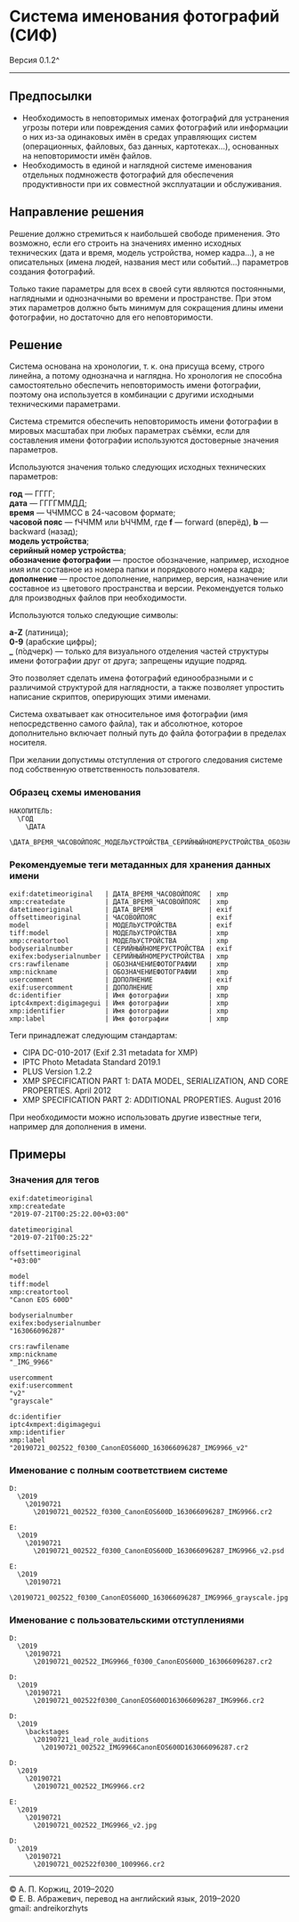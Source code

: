 ﻿Система именования фотографий (СИФ)
===================================

Версия 0.1.2^

***

Предпосылки
-----------

- Необходимость в неповторимых именах фотографий для устранения угрозы потери или повреждения самих фотографий или информации о них из-за одинаковых имён в средах управляющих систем (операционных, файловых, баз данных, картотеках…), основанных на неповторимости имён файлов.
- Необходимость в единой и наглядной системе именования отдельных подмножеств фотографий для обеспечения продуктивности при их совместной эксплуатации и обслуживания.

Направление решения
-------------------

Решение должно стремиться к наибольшей свободе применения. Это возможно, если его строить на значениях именно исходных технических (дата и время, модель устройства, номер кадра…), а не описательных (имена людей, названия мест или событий…) параметров создания фотографий.

Только такие параметры для всех в своей сути являются постоянными, наглядными и однозначными во времени и пространстве. При этом этих параметров должно быть минимум для сокращения длины имени фотографии, но достаточно для его неповторимости.

Решение
-------

Система основана на хронологии, т. к. она присуща всему, строго линейна, а потому однозначна и наглядна. Но хронология не способна самостоятельно обеспечить неповторимость имени фотографии, поэтому она используется в комбинации с другими исходными техническими параметрами.

Система стремится обеспечить неповторимость имени фотографии в мировых масштабах при любых параметрах съёмки, если для составления имени фотографии используются достоверные значения параметров.

Используются значения только следующих исходных технических параметров:

**год** — ГГГГ;  
**дата** — ГГГГММДД;  
**время** — ЧЧММСС в 24-часовом формате;  
**часовой пояс** — fЧЧММ или bЧЧММ, где **f** — forward (вперёд), **b** — backward (назад);  
**модель устройства**;  
**серийный номер устройства**;  
**обозначение фотографии** — простое обозначение, например, исходное имя или составное из номера папки и порядкового номера кадра;  
**дополнение** — простое дополнение, например, версия, назначение или составное из цветового пространства и версии. Рекомендуется только для производных файлов при необходимости.

Используются только следующие символы:

**a-Z** (латиница);  
**0-9** (арабские цифры);  
**_** (п́одчерк) — только для визуального отделения частей структуры имени фотографии друг от друга; запрещены идущие подряд.

Это позволяет сделать имена фотографий единообразными и с различимой структурой для наглядности, а также позволяет упростить написание скриптов, оперирующих этими именами.

Система охватывает как относительное имя фотографии (имя непосредственно самого файла), так и абсолютное, которое дополнительно включает полный путь до файла фотографии в пределах носителя.

При желании допустимы отступления от строгого следования системе под собственную ответственность пользователя.

### Образец схемы именования

```
НАКОПИТЕЛЬ:
  \ГОД
    \ДАТА
      \ДАТА_ВРЕМЯ_ЧАСОВОЙПОЯС_МОДЕЛЬУСТРОЙСТВА_СЕРИЙНЫЙНОМЕРУСТРОЙСТВА_ОБОЗНАЧЕНИЕФОТОГРАФИИ_ДОПОЛНЕНИЕ.РАСШИРЕНИЕ
```

### Рекомендуемые теги метаданных для хранения данных имени

```
exif:datetimeoriginal   | ДАТА_ВРЕМЯ_ЧАСОВОЙПОЯС  | xmp
xmp:createdate          | ДАТА_ВРЕМЯ_ЧАСОВОЙПОЯС  | xmp
datetimeoriginal        | ДАТА_ВРЕМЯ              | exif
offsettimeoriginal      | ЧАСОВОЙПОЯС             | exif
model                   | МОДЕЛЬУСТРОЙСТВА        | exif
tiff:model              | МОДЕЛЬУСТРОЙСТВА        | xmp
xmp:creatortool         | МОДЕЛЬУСТРОЙСТВА        | xmp
bodyserialnumber        | СЕРИЙНЫЙНОМЕРУСТРОЙСТВА | exif
exifex:bodyserialnumber | СЕРИЙНЫЙНОМЕРУСТРОЙСТВА | xmp
crs:rawfilename         | ОБОЗНАЧЕНИЕФОТОГРАФИИ   | xmp
xmp:nickname            | ОБОЗНАЧЕНИЕФОТОГРАФИИ   | xmp
usercomment             | ДОПОЛНЕНИЕ              | exif
exif:usercomment        | ДОПОЛНЕНИЕ              | xmp
dc:identifier           | Имя фотографии          | xmp
iptc4xmpext:digimagegui | Имя фотографии          | xmp
xmp:identifier          | Имя фотографии          | xmp
xmp:label               | Имя фотографии          | xmp
```

Теги принадлежат следующим стандартам:

- CIPA DC-010-2017 (Exif 2.31 metadata for XMP)
- IPTC Photo Metadata Standard 2019.1
- PLUS Version 1.2.2
- XMP SPECIFICATION PART 1: DATA MODEL, SERIALIZATION, AND CORE PROPERTIES. April 2012
- XMP SPECIFICATION PART 2: ADDITIONAL PROPERTIES. August 2016

При необходимости можно использовать другие известные теги, например для дополнения в имени.

Примеры
-------

### Значения для тегов

```
exif:datetimeoriginal
xmp:createdate
"2019-07-21T00:25:22.00+03:00"

datetimeoriginal
"2019-07-21T00:25:22"

offsettimeoriginal
"+03:00"

model
tiff:model
xmp:creatortool
"Canon EOS 600D"

bodyserialnumber
exifex:bodyserialnumber
"163066096287"

crs:rawfilename
xmp:nickname
"_IMG_9966"

usercomment
exif:usercomment
"v2"
"grayscale"

dc:identifier
iptc4xmpext:digimagegui
xmp:identifier
xmp:label
"20190721_002522_f0300_CanonEOS600D_163066096287_IMG9966_v2"
```

### Именование с полным соответствием системе

```
D:
  \2019
    \20190721
      \20190721_002522_f0300_CanonEOS600D_163066096287_IMG9966.cr2
```

```
E:
  \2019
    \20190721
      \20190721_002522_f0300_CanonEOS600D_163066096287_IMG9966_v2.psd
```

```
E:
  \2019
    \20190721
      \20190721_002522_f0300_CanonEOS600D_163066096287_IMG9966_grayscale.jpg
```

### Именование с пользовательскими отступлениями

```
D:
  \2019
    \20190721
      \20190721_002522_IMG9966_f0300_CanonEOS600D_163066096287.cr2
```

```
D:
  \2019
    \20190721
      \20190721_002522f0300_CanonEOS600D163066096287_IMG9966.cr2
```

```
D:
  \2019
    \backstages
      \20190721_lead_role_auditions
        \20190721_002522_IMG9966CanonEOS600D163066096287.cr2
```

```
D:
  \2019
    \20190721
      \20190721_002522_IMG9966.cr2
```

```
E:
  \2019
    \20190721
      \20190721_002522_IMG9966_v2.jpg
```

```
D:
  \2019
    \20190721
      \20190721_002522f0300_1009966.cr2
```

***

© А. П. Коржиц, 2019–2020  
© Е. В. Абражевич, перевод на английский язык, 2019–2020  
gmail: andreikorzhyts